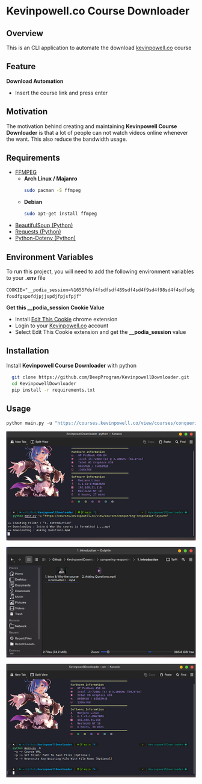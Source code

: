 
# Kevinpowell.co Course Downloader


## Overview
This is an CLI application to automate the download [kevinpowell.co](https://courses.kevinpowell.co) course
## Feature

**Download Automation**
- Insert the course link and press enter


## Motivation
The motivation behind creating and maintaining **Kevinpowell Course Downloader** is that a lot of people can not watch videos online whenever the want. This also reduce the bandwidth usage.
## Requirements
+ [FFMPEG](https://www.ffmpeg.org/)
    - **Arch Linux / Majanro**
        ```bash
        sudo pacman -S ffmpeg
        ```
    - **Debian**
        ```bash
        sudo apt-get install ffmpeg
        ```
+ [BeautifulSoup (Python)](https://www.crummy.com/software/BeautifulSoup/bs4/doc/)
+ [Requests (Python)](https://requests.readthedocs.io/en/latest/)
+ [Python-Dotenv (Python)](https://github.com/theskumar/python-dotenv)
## Environment Variables

To run this project, you will need to add the following environment variables to your **.env** file

`COOKIE="__podia_session=%1655Fdsf4fsdfsdf489sdf4sd4f9sd4f98sd4f4sdfsdgfosdfgspofdjpjjspdjfpjsfpjf"`

**Get this __podia_session Cookie Value**
- Install [Edit This Cookie](https://chrome.google.com/webstore/detail/editthiscookie/fngmhnnpilhplaeedifhccceomclgfbg) chrome extension
- Login to your [Kevinpowell.co](https://courses.kevinpowell.co) account
- Select Edit This Cookie extension and get the **__podia_session** value


## Installation

Install **Kevinpowell Course Downloader** with python

```bash
  git clone https://github.com/DeepProgram/KevinpowellDownloader.git
  cd KevinpowellDownloader
  pip install -r requirements.txt
```

## Usage

```py
python main.py -u "https://courses.kevinpowell.co/view/courses/conquering-responsive-layouts"
```
![App Screenshot](https://raw.githubusercontent.com/DeepProgram/KevinpowellDownloader/screenshot/download_command.png)


![App Screenshot](https://raw.githubusercontent.com/DeepProgram/KevinpowellDownloader/screenshot/downloaded_file.png)


![App Screenshot](https://raw.githubusercontent.com/DeepProgram/KevinpowellDownloader/screenshot/help_command.png)
